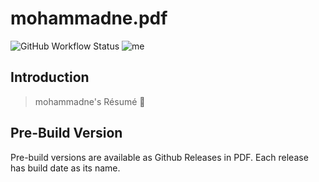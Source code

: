 # mohammadne.pdf

![GitHub Workflow Status](https://img.shields.io/github/workflow/status/mohammadne/mohammadne.pdf/latex?label=latex&logo=github&style=flat-square)
![me](https://img.shields.io/badge/me-mohammad-blue.svg?style=flat-square)

## Introduction

> mohammadne's Résumé 📜

## Pre-Build Version

Pre-build versions are available as Github Releases in PDF.
Each release has build date as its name.